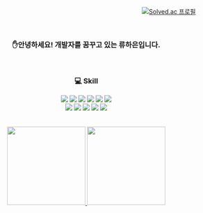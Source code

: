 <div align="right">
  
   [![Solved.ac
  프로필](http://mazassumnida.wtf/api/mini/generate_badge?boj=haun321)](https://solved.ac/haun321) 
 
<div align="center">
 
<br/>
  

###  ✋안녕하세요! 개발자를 꿈꾸고 있는 류하은입니다.

<br/>
  
### 💻 Skill
<div>
  <img src="https://img.shields.io/badge/JavaScript-F7DF1E?style=flat-square&logo=JavaScript&logoColor=white"/></a>
  <img src="https://img.shields.io/badge/HTML5-E34F26?style=flat-square&logo=HTML5&logoColor=white"/></a>
  <img src="https://img.shields.io/badge/CSS3-1572B6?style=flat-square&logo=CSS3&logoColor=white"/></a>
  <img src="https://img.shields.io/badge/TypeScript-3178C6?style=flat-square&logo=TypeScript&logoColor=black"/></a>
  <img src="https://img.shields.io/badge/React-61DAFB?style=flat-square&logo=React&logoColor=black"/></a>
  <img src="https://img.shields.io/badge/Vue.js-4FC08D?style=flat-square&logo=Vue.js&logoColor=black"/></a>
</div>
<div>
  <img src="https://img.shields.io/badge/Python-3776AB?style=plastic&logo=Python&logoColor=yellow"/>
  <img src="https://img.shields.io/badge/MySQL-4479A1?style=flat-square&logo=MySQL&logoColor=white"/></a>
  <img src="https://img.shields.io/badge/Django-092E20?style=flat-square&logo=Django&logoColor=white"/></a>
  <img src="https://img.shields.io/badge/Git-F05032?style=flat-square&logo=Git&logoColor=white"/></a>
  <img src="https://img.shields.io/badge/Jira-0052CC?style=flat-square&logo=Jira&logoColor=white"/></a> 
</div>

<br/>
<br/>

<div>
  <a href="s">
    <img src="https://github-readme-stats.vercel.app/api?username=haunnn&show_icons=true&layout=compact" height="180px" />
  </a>
  <a href="s">
  <img src="https://github-readme-stats.vercel.app/api/top-langs/?username=haunnn&exclude_repo=haunnn.github.io&layout=compact" height="180px"/>
  </a>
</div>


